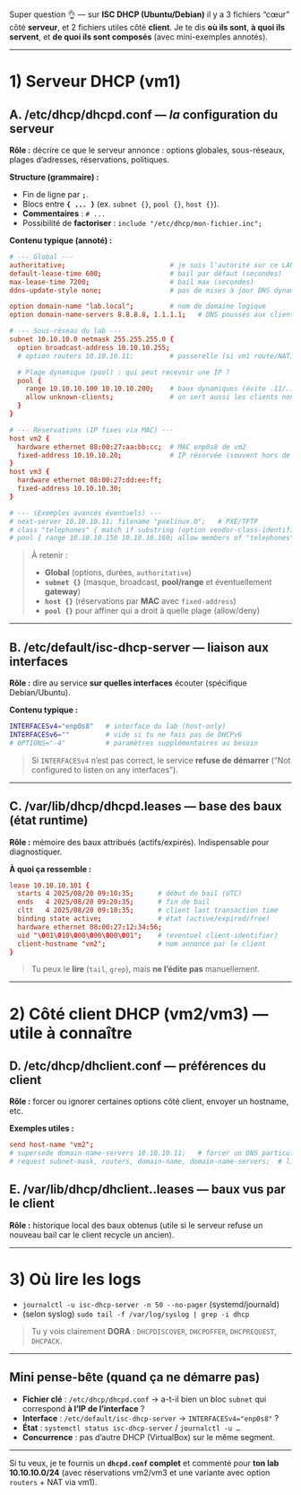 Super question 👌 — sur **ISC DHCP (Ubuntu/Debian)** il y a 3 fichiers “cœur” côté **serveur**, et 2 fichiers utiles côté **client**.
Je te dis **où ils sont**, **à quoi ils servent**, et **de quoi ils sont composés** (avec mini-exemples annotés).

---

# 1) Serveur DHCP (vm1)

## A. **/etc/dhcp/dhcpd.conf** — *la* configuration du serveur

**Rôle :** décrire ce que le serveur annonce : options globales, sous-réseaux, plages d’adresses, réservations, politiques.

**Structure (grammaire) :**

* Fin de ligne par **`;`**.
* Blocs entre **`{ ... }`** (ex. `subnet {}`, `pool {}`, `host {}`).
* **Commentaires** : `# ...`
* Possibilité de **factoriser** : `include "/etc/dhcp/mon-fichier.inc";`

**Contenu typique (annoté) :**

```conf
# --- Global ---
authoritative;                          # je suis l'autorité sur ce LAN
default-lease-time 600;                 # bail par défaut (secondes)
max-lease-time 7200;                    # bail max (secondes)
ddns-update-style none;                 # pas de mises à jour DNS dynamiques

option domain-name "lab.local";         # nom de domaine logique
option domain-name-servers 8.8.8.8, 1.1.1.1;   # DNS poussés aux clients

# --- Sous-réseau du lab ---
subnet 10.10.10.0 netmask 255.255.255.0 {
  option broadcast-address 10.10.10.255;
  # option routers 10.10.10.11;         # passerelle (si vm1 route/NAT)

  # Plage dynamique (pool) : qui peut recevoir une IP ?
  pool {
    range 10.10.10.100 10.10.10.200;    # baux dynamiques (évite .11/.12/.13)
    allow unknown-clients;              # on sert aussi les clients non-réservés
  }
}

# --- Réservations (IP fixes via MAC) ---
host vm2 {
  hardware ethernet 08:00:27:aa:bb:cc;  # MAC enp0s8 de vm2
  fixed-address 10.10.10.20;            # IP réservée (souvent hors de la plage)
}
host vm3 {
  hardware ethernet 08:00:27:dd:ee:ff;
  fixed-address 10.10.10.30;
}

# --- (Exemples avancés éventuels) ---
# next-server 10.10.10.11; filename "pxelinux.0";   # PXE/TFTP
# class "telephones" { match if substring (option vendor-class-identifier,0,10) = "IPPhone"; }
# pool { range 10.10.10.150 10.10.10.160; allow members of "telephones"; }
```

> À retenir :
>
> * **Global** (options, durées, `authoritative`)
> * **`subnet {}`** (masque, broadcast, **pool/range** et éventuellement **gateway**)
> * **`host {}`** (réservations par **MAC** avec `fixed-address`)
> * **`pool {}`** pour affiner qui a droit à quelle plage (allow/deny)

---

## B. **/etc/default/isc-dhcp-server** — liaison aux interfaces

**Rôle :** dire au service **sur quelles interfaces** écouter (spécifique Debian/Ubuntu).

**Contenu typique :**

```bash
INTERFACESv4="enp0s8"   # interface du lab (host-only)
INTERFACESv6=""         # vide si tu ne fais pas de DHCPv6
# OPTIONS="-4"          # paramètres supplémentaires au besoin
```

> Si `INTERFACESv4` n’est pas correct, le service **refuse de démarrer** (“Not configured to listen on any interfaces”).

---

## C. **/var/lib/dhcp/dhcpd.leases** — base des baux (état runtime)

**Rôle :** mémoire des baux attribués (actifs/expirés). Indispensable pour diagnostiquer.

**À quoi ça ressemble :**

```conf
lease 10.10.10.101 {
  starts 4 2025/08/20 09:10:35;      # début de bail (UTC)
  ends   4 2025/08/20 09:20:35;      # fin de bail
  cltt   4 2025/08/20 09:10:35;      # client last transaction time
  binding state active;              # état (active/expired/free)
  hardware ethernet 08:00:27:12:34:56;
  uid "\001\010\000\000\000\001";    # (eventuel client-identifier)
  client-hostname "vm2";             # nom annoncé par le client
}
```

> Tu peux le **lire** (`tail`, `grep`), mais **ne l’édite pas** manuellement.

---

# 2) Côté client DHCP (vm2/vm3) — utile à connaître

## D. **/etc/dhcp/dhclient.conf** — préférences du client

**Rôle :** forcer ou ignorer certaines options côté client, envoyer un hostname, etc.

**Exemples utiles :**

```conf
send host-name "vm2";
# supersede domain-name-servers 10.10.10.11;   # forcer un DNS particulier
# request subnet-mask, routers, domain-name, domain-name-servers;  # liste des options souhaitées
```

## E. **/var/lib/dhcp/dhclient.<iface>.leases** — baux vus par le client

**Rôle :** historique local des baux obtenus (utile si le serveur refuse un nouveau bail car le client recycle un ancien).

---

# 3) Où lire les **logs**

* `journalctl -u isc-dhcp-server -n 50 --no-pager` (systemd/journald)
* (selon syslog) `sudo tail -f /var/log/syslog | grep -i dhcp`

> Tu y vois clairement **DORA** : `DHCPDISCOVER`, `DHCPOFFER`, `DHCPREQUEST`, `DHCPACK`.

---

## Mini pense-bête (quand ça ne démarre pas)

* **Fichier clé** : `/etc/dhcp/dhcpd.conf` → a-t-il bien un bloc `subnet` qui correspond **à l’IP de l’interface** ?
* **Interface** : `/etc/default/isc-dhcp-server` → `INTERFACESv4="enp0s8"` ?
* **État** : `systemctl status isc-dhcp-server` / `journalctl -u …`
* **Concurrence** : pas d’autre DHCP (VirtualBox) sur le même segment.

---

Si tu veux, je te fournis un **`dhcpd.conf` complet** et commenté pour **ton lab 10.10.10.0/24** (avec réservations vm2/vm3 et une variante avec option `routers` + NAT via vm1).
